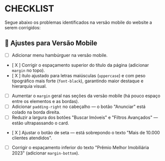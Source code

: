 # CHECKLIST

Segue abaixo os problemas identificados na versão mobile do website a serem corrigidos:

## 📱 Ajustes para Versão Mobile

- [ ] Adicionar menu hambúrguer na versão mobile.
- [ X ] Corrigir o espaçamento superior do título da página (adicionar `margin` no topo).
- [ X ] ítulo ajustado para letras maiúsculas (`uppercase`) e com peso tipográfico mais forte (`font-black`), garantindo maior destaque e hierarquia visual.
- [ ] Aumentar o `margin` geral nas seções da versão mobile (há pouco espaço entre os elementos e as bordas).
- [ ] Adicionar `padding-right` no cabeçalho — o botão "Anunciar" está colado na borda direita.
- [ ] Reduzir a largura dos botões "Buscar Imóveis" e "Filtros Avançados" — estão ultrapassando o card.
- [ X ] Ajustar o botão de seta — está sobrepondo o texto "Mais de 10.000 clientes atendidos".
- [ ] Corrigir o espaçamento inferior do texto "Prêmio Melhor Imobiliária 2023" (adicionar `margin-bottom`).
